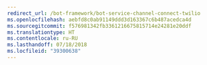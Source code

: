 ```yaml
---
redirect_url: /bot-framework/bot-service-channel-connect-twilio
ms.openlocfilehash: aebfd8c0ab91149ddd3d163367c6b487acedca4d
ms.sourcegitcommit: f576981342fb3361216675815714e24281e20ddf
ms.translationtype: HT
ms.contentlocale: ru-RU
ms.lasthandoff: 07/18/2018
ms.locfileid: "39300638"
---
```

